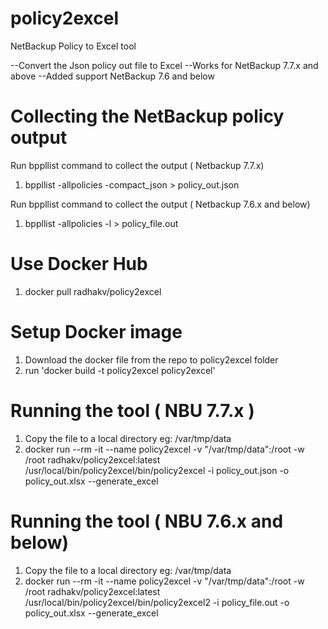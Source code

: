 # policy2excel
NetBackup Policy to Excel tool

--Convert the Json policy out file to Excel
--Works for NetBackup 7.7.x and above
--Added support NetBackup 7.6 and below


# Collecting the NetBackup policy output

Run bppllist command to collect the output ( Netbackup 7.7.x)

1. bppllist -allpolicies -compact_json > policy_out.json

Run bppllist command to collect the output ( Netbackup 7.6.x and below)

1. bppllist -allpolicies -l > policy_file.out

# Use Docker Hub

1. docker pull radhakv/policy2excel

# Setup Docker image

1. Download the docker file from the repo to policy2excel folder
2. run 'docker build  -t policy2excel policy2excel' 

# Running the tool ( NBU 7.7.x )
1. Copy the file to a local directory eg: /var/tmp/data
2. docker run --rm -it --name policy2excel -v "/var/tmp/data":/root -w /root radhakv/policy2excel:latest /usr/local/bin/policy2excel/bin/policy2excel -i policy_out.json -o policy_out.xlsx --generate_excel

# Running the tool ( NBU 7.6.x and below)

1. Copy the file to a local directory eg: /var/tmp/data
2. docker run --rm -it --name policy2excel -v "/var/tmp/data":/root -w /root radhakv/policy2excel:latest /usr/local/bin/policy2excel/bin/policy2excel2 -i policy_file.out -o policy_out.xlsx --generate_excel
